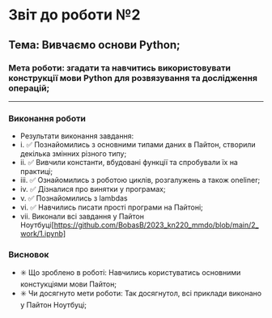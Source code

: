 # Звіт до роботи №2
## Тема: Вивчаємо основи Python;
### Мета роботи: згадати та навчитись використовувати конструкції мови Python для розвязування та дослідження операцій;

---

### Виконання роботи
- Результати виконання завдання:
- i. :white_check_mark: Познайомились з основними типами даних в Пайтон, створили декілька змінних різного типу;
- ii. :white_check_mark: Вивчили константи, вбудовані функції та спробували їх на практиці;
- iii. :white_check_mark: Ознайомились з роботою циклів, розгалужень а також oneliner;
- iv. :white_check_mark: Дізналися про винятки у програмах;
- v. :white_check_mark: Познайомились з lambdas
- vi. :white_check_mark: Навчились писати прості програми на Пайтоні;
- vii. Виконали всі завдання у Пайтон Ноутбуці[https://github.com/BobasB/2023_kn220_mmdo/blob/main/2_work/1.ipynb]

### Висновок
- :eight_spoked_asterisk: Що зроблено в роботі: Навчились користуватись основними констукціями мови Пайтон;
- :eight_spoked_asterisk: Чи досягнуто мети роботи: Так досягнутол, всі приклади виконано у Пайтон Ноутбуці;   